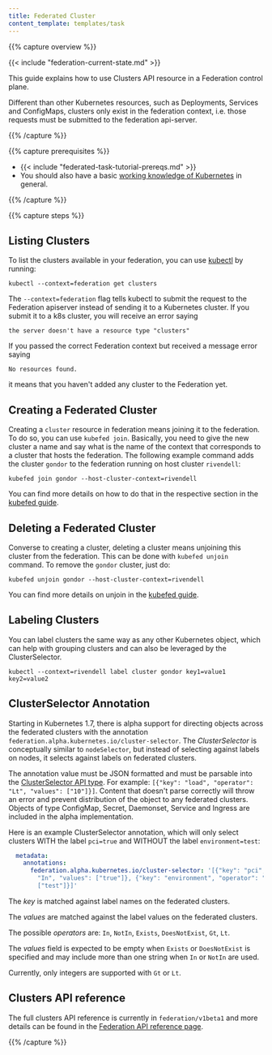 ```yaml
---
title: Federated Cluster
content_template: templates/task
---
```


{{% capture overview %}}

{{< include "federation-current-state.md" >}}

This guide explains how to use Clusters API resource in a Federation control plane.

Different than other Kubernetes resources, such as Deployments, Services and ConfigMaps,
clusters only exist in the federation context, i.e. those requests must be submitted to the
federation api-server.

{{% /capture %}}

{{% capture prerequisites %}}

* {{< include "federated-task-tutorial-prereqs.md" >}}
* You should also have a basic [working knowledge of Kubernetes](/docs/setup/pick-right-solution/) in
general.

{{% /capture %}}

{{% capture steps %}}

## Listing Clusters

To list the clusters available in your federation, you can use [kubectl](/docs/user-guide/kubectl/) by
running:

``` shell
kubectl --context=federation get clusters
```

The `--context=federation` flag tells kubectl to submit the
request to the Federation apiserver instead of sending it to a Kubernetes
cluster. If you submit it to a k8s cluster, you will receive an error saying

```the server doesn't have a resource type "clusters"```

If you passed the correct Federation context but received a message error saying

```No resources found.```

it means that you haven't
added any cluster to the Federation yet.

## Creating a Federated Cluster

Creating a `cluster` resource in federation means joining it to the federation. To do so, you can use
`kubefed join`. Basically, you need to give the new cluster a name and say what is the name of the
context that corresponds to a cluster that hosts the federation. The following example command adds
the cluster `gondor` to the federation running on host cluster `rivendell`:

``` shell
kubefed join gondor --host-cluster-context=rivendell
```

You can find more details on how to do that in the respective section in the
[kubefed guide](/docs/tutorials/federation/set-up-cluster-federation-kubefed/#adding-a-cluster-to-a-federation).

## Deleting a Federated Cluster

Converse to creating a cluster, deleting a cluster means unjoining this cluster from the
federation. This can be done with `kubefed unjoin` command. To remove the `gondor` cluster, just do:

``` shell
kubefed unjoin gondor --host-cluster-context=rivendell
```

You can find more details on unjoin in the
[kubefed guide](/docs/tutorials/federation/set-up-cluster-federation-kubefed/#removing-a-cluster-from-a-federation).

## Labeling Clusters

You can label clusters the same way as any other Kubernetes object, which can help with grouping clusters and can also be leveraged by the ClusterSelector.

``` shell
kubectl --context=rivendell label cluster gondor key1=value1 key2=value2
```

## ClusterSelector Annotation

Starting in Kubernetes 1.7, there is alpha support for directing objects across the federated clusters with the annotation `federation.alpha.kubernetes.io/cluster-selector`. The *ClusterSelector* is conceptually similar to `nodeSelector`, but instead of selecting against labels on nodes, it selects against labels on federated clusters.

The annotation value must be JSON formatted and must be parsable into the [ClusterSelector API type](/docs/reference/federation/v1beta1/definitions/#_v1beta1_clusterselector). For example: `[{"key": "load", "operator": "Lt", "values": ["10"]}]`. Content that doesn't parse correctly will throw an error and prevent distribution of the object to any federated clusters. Objects of type ConfigMap, Secret, Daemonset, Service and Ingress are included in the alpha implementation.

Here is an example ClusterSelector annotation, which will only select clusters WITH the label `pci=true` and WITHOUT the label `environment=test`:

``` yaml
  metadata:
    annotations:
      federation.alpha.kubernetes.io/cluster-selector: '[{"key": "pci", "operator":
        "In", "values": ["true"]}, {"key": "environment", "operator": "NotIn", "values":
        ["test"]}]'
```

The *key* is matched against label names on the federated clusters.

The *values* are matched against the label values on the federated clusters.

The possible *operators* are: `In`, `NotIn`, `Exists`, `DoesNotExist`, `Gt`, `Lt`.

The *values* field is expected to be empty when `Exists` or `DoesNotExist` is specified and may include more than one string when `In` or `NotIn` are used.

Currently, only integers are supported with `Gt` or `Lt`.

## Clusters API reference

The full clusters API reference is currently in `federation/v1beta1` and more details can be found in the
[Federation API reference page](/docs/reference/federation/).

{{% /capture %}}


